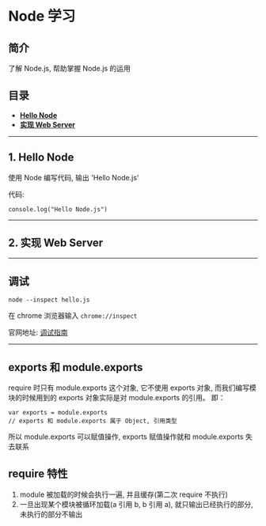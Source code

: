 # Node 学习


## 简介

了解 Node.js, 帮助掌握 Node.js 的运用


## 目录

- **[Hello Node](#1-hello-node)**
- **[实现 Web Server](#-实现-web-server)**


---

## 1. Hello Node

使用 Node 编写代码, 输出 'Hello Node.js'

代码:
```
console.log("Hello Node.js")
```

---

## 2. 实现 Web Server



---

## 调试

```
node --inspect hello.js
```

在 chrome 浏览器输入 `chrome://inspect`

官网地址: [调试指南](https://nodejs.org/zh-cn/docs/guides/debugging-getting-started/)

---

## exports 和 module.exports

require 时只有 module.exports 这个对象, 它不使用 exports 对象,
而我们编写模块的时候用到的 exports 对象实际是对 module.exports 的引用。
即：
```
var exports = module.exports
// exports 和 module.exports 属于 Object, 引用类型
```
所以 module.exports 可以赋值操作, exports 赋值操作就和 module.exports 失去联系

## require 特性

1. module 被加载的时候会执行一遍, 并且缓存(第二次 require 不执行)
2. 一旦出现某个模块被循环加载(a 引用 b, b 引用 a), 就只输出已经执行的部分, 未执行的部分不输出
